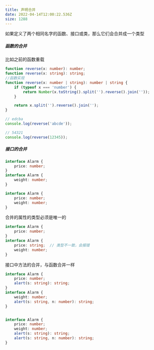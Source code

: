 ```yaml
---
title: 声明合并
date: 2022-04-14T12:00:22.536Z
size: 1288
---
```

如果定义了两个相同名字的函数、接口或类，那么它们会合并成一个类型

##### 函数的合并

比如之前的函数重载

```typescript
function reverse(x: number): number;
function reverse(x: string): string;
//函数实现
function reverse(x: number | string): number | string {
    if (typeof x === 'number') {
        return Number(x.toString().split('').reverse().join(''));
    }

    return x.split('').reverse().join('');
}

// edcba
console.log(reverse('abcde'));

// 54321
console.log(reverse(12345));
```

##### 接口的合并

```typescript
interface Alarm {
    price: number;
}
interface Alarm {
    weight: number;
}
```

```typescript
interface Alarm {
    price: number;
    weight: number;
}
```

合并的属性的类型必须是唯一的

```typescript
interface Alarm {
    price: number;
}
interface Alarm {
    price: string;  // 类型不一致，会报错
    weight: number;
}
```

接口中方法的合并，与函数合并一样

```typescript
interface Alarm {
    price: number;
    alert(s: string): string;
}
interface Alarm {
    weight: number;
    alert(s: string, n: number): string;
}


interface Alarm {
    price: number;
    weight: number;
    alert(s: string): string;
    alert(s: string, n: number): string;
}
```

